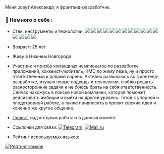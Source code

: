 Меня зовут Александр, я фронтенд-разработчик.

### :open_book: Немного о себе :

- Стек, инструменты и технологии: <img src="https://img.shields.io/badge/JavaScript-F7DF1E"/> <img src="https://img.shields.io/badge/TypeScript-3178C6"/> <img src="https://img.shields.io/badge/React-61DAFB"/> <img src="https://img.shields.io/badge/Redux Toolkit- 764988"/> <img src="https://img.shields.io/badge/Webpack-8ED5FA"/> <img src="https://img.shields.io/badge/npm-CB3837"/> <img src="https://img.shields.io/badge/scss-CD6799"/> <img src="https://img.shields.io/badge/css modules-black"/> <img src="https://img.shields.io/badge/BEM-C0C0C0"/> <img src="https://img.shields.io/badge/git-F05133"/> <img src="https://img.shields.io/badge/Node.js-689F63"/> <img src="https://img.shields.io/badge/React Testing Library-F94343"/> <img src="https://img.shields.io/badge/Jest-99425B"/> <img src="https://img.shields.io/badge/husky-AB6800"/> <img src="https://img.shields.io/badge/Material UI-007FFF"/> <img src="https://img.shields.io/badge/Swagger-85EA2D"/>
- Возраст: 25 лет

- Живу в Нижнем Новгороде

- Участник и призёр командных чемпионатов по разработке приложений, хоккеист-любитель, КМС по жиму лёжа, ну и просто ответственный и добрый парень. Активно развиваюсь во фронтенд-разработке, изучаю новые подходы и технологии, люблю решать разносторонние задачи и не боюсь брать на себя ответственность.
Сейчас нахожусь в поиске новой компании, которая поможет реализовать амбиции и выйти на другой уровень. Готов к упорной и плодотворной работе, а также привносить в проект свежие идеи и конечно же крутое общение.

- [Проект](https://github.com/EZzzKryak/my-project), над которым работаю в данный момент

- Ссылочки для связи: [![Telegram](https://img.shields.io/badge/@ezzzkryak-blue?logo=telegram&logoColor=white)](https://t.me/ezzzkryak), [![Mail.ru](https://img.shields.io/badge/manicynaleksandr@mail.ru-blue?logo=mail.ru)](mailto:manicynaleksandr@mail.ru)

- Рейтинг используемых языков:

[![Рейтинг языков](https://github-readme-stats.vercel.app/api/top-langs/?username=ezzzkryak&layout=compact&theme=vision-friendly-white)](https://github.com/anuraghazra/github-readme-stats) 

